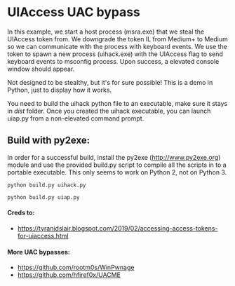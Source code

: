 # UIAccess UAC bypass
In this example, we start a host process (msra.exe) that we steal the UIAccess token from. We downgrade the token IL from Medium+ to Medium so we can communicate with the process with keyboard events. We use the token to spawn a new process (uihack.exe) with the UIAccess flag to send keyboard events to msconfig process. Upon success, a elevated console window should appear.

Not designed to be stealthy, but it's for sure possible! This is a demo in Python, just to display how it works.

You need to build the uihack python file to an executable, make sure it stays in *dist* folder. Once you created the uihack executable, you can launch uiap.py from a non-elevated command prompt.

## Build with py2exe:
In order for a successful build, install the py2exe (http://www.py2exe.org) module and use the provided build.py script to compile all the scripts in to a portable executable. This only seems to work on Python 2, not on Python 3.

```python build.py uihack.py```

```python build.py uiap.py```

#### Creds to:
 * https://tyranidslair.blogspot.com/2019/02/accessing-access-tokens-for-uiaccess.html
 
 #### More UAC bypasses:
  * https://github.com/rootm0s/WinPwnage
  * https://github.com/hfiref0x/UACME
